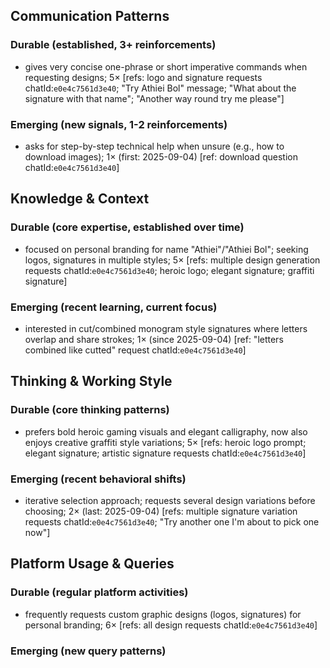 ## Communication Patterns
### Durable (established, 3+ reinforcements)
- gives very concise one-phrase or short imperative commands when requesting designs; 5× [refs: logo and signature requests chatId:`e0e4c7561d3e40`; "Try Athiei Bol" message; "What about the signature with that name"; "Another way round try me please"]

### Emerging (new signals, 1-2 reinforcements)
- asks for step-by-step technical help when unsure (e.g., how to download images); 1× (first: 2025-09-04) [ref: download question chatId:`e0e4c7561d3e40`]

## Knowledge & Context
### Durable (core expertise, established over time)
- focused on personal branding for name "Athiei"/"Athiei Bol"; seeking logos, signatures in multiple styles; 5× [refs: multiple design generation requests chatId:`e0e4c7561d3e40`; heroic logo; elegant signature; graffiti signature]

### Emerging (recent learning, current focus)  
- interested in cut/combined monogram style signatures where letters overlap and share strokes; 1× (since 2025-09-04) [ref: "letters combined like cutted" request chatId:`e0e4c7561d3e40`]

## Thinking & Working Style
### Durable (core thinking patterns)
- prefers bold heroic gaming visuals and elegant calligraphy, now also enjoys creative graffiti style variations; 5× [refs: heroic logo prompt; elegant signature; artistic signature requests chatId:`e0e4c7561d3e40`]

### Emerging (recent behavioral shifts)
- iterative selection approach; requests several design variations before choosing; 2× (last: 2025-09-04) [refs: multiple signature variation requests chatId:`e0e4c7561d3e40`; "Try another one I'm about to pick one now"]

## Platform Usage & Queries
### Durable (regular platform activities)
- frequently requests custom graphic designs (logos, signatures) for personal branding; 6× [refs: all design requests chatId:`e0e4c7561d3e40`]

### Emerging (new query patterns)
